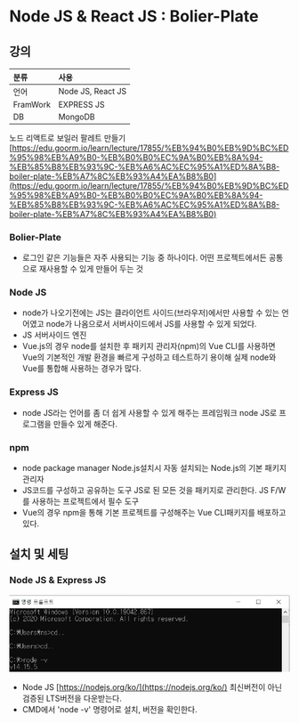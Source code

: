 # Node JS & React JS : Bolier-Plate

## 강의

| 분류 | 사용 |
| :--- | :--- |
| 언어 | Node JS, React JS |
| FramWork | EXPRESS JS |
| DB | MongoDB |

노드 리액트로 보일러 팔레트 만들기[https://edu.goorm.io/learn/lecture/17855/%EB%94%B0%EB%9D%BC%ED%95%98%EB%A9%B0-%EB%B0%B0%EC%9A%B0%EB%8A%94-%EB%85%B8%EB%93%9C-%EB%A6%AC%EC%95%A1%ED%8A%B8-boiler-plate-%EB%A7%8C%EB%93%A4%EA%B8%B0](https://edu.goorm.io/learn/lecture/17855/%EB%94%B0%EB%9D%BC%ED%95%98%EB%A9%B0-%EB%B0%B0%EC%9A%B0%EB%8A%94-%EB%85%B8%EB%93%9C-%EB%A6%AC%EC%95%A1%ED%8A%B8-boiler-plate-%EB%A7%8C%EB%93%A4%EA%B8%B0)

### Bolier-Plate

* 로그인 같은 기능들은 자주 사용되는 기능 중 하나이다. 어떤 프로젝트에서든 공통으로 재사용할 수 있게 만들어 두는 것

### Node JS

* node가 나오기전에는 JS는 클라이언트 사이드\(브라우저\)에서만 사용할 수 있는 언어였고 node가 나옴으로서 서버사이드에서 JS를 사용할 수 있게 되었다.
* JS 서버사이드 엔진
* Vue.js의 경우 node를 설치한 후 패키지 관리자\(npm\)의 Vue CLI를 사용하면 Vue의 기본적인 개발 환경을 빠르게 구성하고 테스트하기 용이해 실제 node와 Vue를 통합해 사용하는 경우가 많다.

### Express JS

* node JS라는 언어를 좀 더 쉽게 사용할 수 있게 해주는 프레임워크 node JS로 프로그램을 만들수 있게 해준다.

### npm

* node package manager Node.js설치시 자동 설치되는 Node.js의 기본 패키지 관리자
* JS코드를 구성하고 공유하는 도구 JS로 된 모든 것을 패키지로 관리한다. JS F/W를 사용하는 프로젝트에서 필수 도구
* Vue의 경우 npm을 통해 기본 프로젝트를 구성해주는 Vue CLI패키지를 배포하고있다.

## 설치 및 세팅

### Node JS & Express JS 

![](../.gitbook/assets/1%20%28128%29.png)

* Node JS [https://nodejs.org/ko/](https://nodejs.org/ko/) 최신버전이 아닌 검증된 LTS버전을 다운받는다.
* CMD에서 'node -v' 명령어로 설치, 버전을 확인한다.

